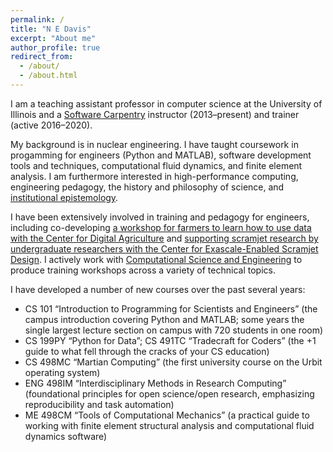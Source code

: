 ```yaml
---
permalink: /
title: "N E Davis"
excerpt: "About me"
author_profile: true
redirect_from:
  - /about/
  - /about.html
---
```


I am a teaching assistant professor in computer science at the University of Illinois and a [Software Carpentry](https://www.software-carpentry.org/) instructor (2013–present) and trainer (active 2016–2020).

My background is in nuclear engineering.  I have taught coursework in progamming for engineers (Python and MATLAB), software development tools and techniques, computational fluid dynamics, and finite element analysis.  I am furthermore interested in high-performance computing, engineering pedagogy, the history and philosophy of science, and [institutional epistemology](https://old.reddit.com/r/InStep/).

I have been extensively involved in training and pedagogy for engineers, including co-developing [a workshop for farmers to learn how to use data with the Center for Digital Agriculture](https://github.com/carpentries-incubator/data-harvesting-for-agriculture) and [supporting scramjet research by undergraduate researchers with the Center for Exascale-Enabled Scramjet Design](https://github.com/davis68/summer-reu).  I actively work with [Computational Science and Engineering](https://cse.illinois.edu/training) to produce training workshops across a variety of technical topics.

I have developed a number of new courses over the past several years:

- CS 101 “Introduction to Programming for Scientists and Engineers” (the campus introduction covering Python and MATLAB; some years the single largest lecture section on campus with 720 students in one room)
- CS 199PY “Python for Data”; CS 491TC “Tradecraft for Coders” (the +1 guide to what fell through the cracks of your CS education)
- CS 498MC “Martian Computing” (the first university course on the Urbit operating system)
- ENG 498IM “Interdisciplinary Methods in Research Computing” (foundational principles for open science/open research, emphasizing reproducibility and task automation)
- ME 498CM “Tools of Computational Mechanics” (a practical guide to working with finite element structural analysis and computational fluid dynamics software)

